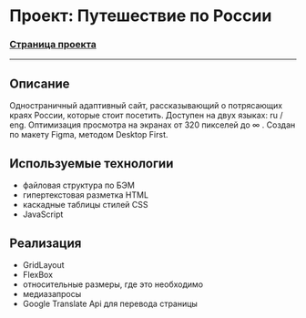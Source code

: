 # Проект: Путешествие по России
### __[Страница проекта](https://dannylawn.github.io/russian-travel/index.html "Перейти на сайт")__ 
------

## Описание

Одностраничный адаптивный сайт, рассказывающий о потрясающих краях России, которые стоит посетить. 
Доступен на двух языках: ru / eng. Оптимизация просмотра на экранах от 320 пикселей до ∞ . Создан по макету Figma, методом Desktop First. 

## Используемые технологии
* файловая структура по БЭМ 
* гипертекстовая разметка HTML 
* каскадные таблицы стилей CSS
* JavaScript

## Реализация
* GridLayout
* FlexBox
* относительные размеры, где это необходимо
* медиазапросы
* Google Translate Api для перевода страницы
